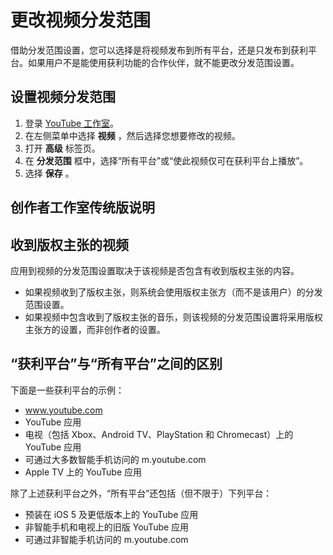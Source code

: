 # 更改视频分发范围

借助分发范围设置，您可以选择是将视频发布到所有平台，还是只发布到获利平台。如果用户不是能使用获利功能的合作伙伴，就不能更改分发范围设置。

## 设置视频分发范围

1. 登录 [YouTube 工作室](https://studio.youtube.com/)。
2. 在左侧菜单中选择 **视频** ，然后选择您想要修改的视频。
3. 打开 **高级** 标签页。
4. 在 **分发范围** 框中，选择“所有平台”或“使此视频仅可在获利平台上播放”。
5. 选择 **保存** 。

## 创作者工作室传统版说明

## 收到版权主张的视频

应用到视频的分发范围设置取决于该视频是否包含有收到版权主张的内容。

* 如果视频收到了版权主张，则系统会使用版权主张方（而不是该用户）的分发范围设置。
* 如果视频中包含收到了版权主张的音乐，则该视频的分发范围设置将采用版权主张方的设置，而非创作者的设置。

## “获利平台”与“所有平台”之间的区别

下面是一些获利平台的示例：

* www.youtube.com
* YouTube 应用
* 电视（包括 Xbox、Android TV、PlayStation 和 Chromecast）上的 YouTube 应用
* 可通过大多数智能手机访问的 m.youtube.com
* Apple TV 上的 YouTube 应用

除了上述获利平台之外，“所有平台”还包括（但不限于）下列平台：

* 预装在 iOS 5 及更低版本上的 YouTube 应用
* 非智能手机和电视上的旧版 YouTube 应用
* 可通过非智能手机访问的 m.youtube.com